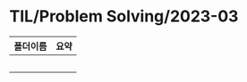 # TIL/Problem Solving/2023-03

| 폴더이름 | 요약  |
| ---- | --- |
|      |     |
|      |     |
|      |     |
|      |     |
|      |     |
